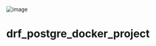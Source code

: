 ![image](https://user-images.githubusercontent.com/72695509/208465647-dd65dcf3-af6f-45b2-81e3-a1b776b616b8.png)
# drf_postgre_docker_project
